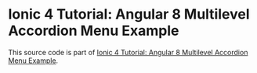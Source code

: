 # Ionic 4 Tutorial: Angular 8 Multilevel Accordion Menu Example

This source code is part of [Ionic 4 Tutorial: Angular 8 Multilevel Accordion Menu Example](https://www.djamware.com/post/5d7b7ccd3339b62f871e241c/ionic-4-tutorial-angular-8-multilevel-accordion-menu-example).
